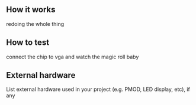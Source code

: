 <!---

This file is used to generate your project datasheet. Please fill in the information below and delete any unused
sections.

You can also include images in this folder and reference them in the markdown. Each image must be less than
512 kb in size, and the combined size of all images must be less than 1 MB.
-->

## How it works

redoing the whole thing

## How to test

connect the chip to vga and watch the magic roll baby

## External hardware

List external hardware used in your project (e.g. PMOD, LED display, etc), if any
